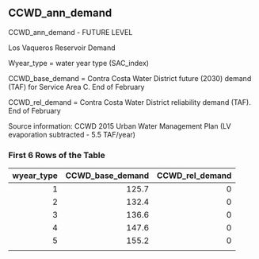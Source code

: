 ## CCWD_ann_demand
CCWD_ann_demand - FUTURE LEVEL

Los Vaqueros Reservoir Demand

Wyear_type = water year type (SAC_index)

CCWD_base_demand = Contra Costa Water District future (2030) demand (TAF) for Service Area C.  End of February

CCWD_rel_demand = Contra Costa Water District reliability demand (TAF).  End of February

Source information: CCWD 2015 Urban Water Management Plan (LV evaporation subtracted - 5.5 TAF/year)

### First 6 Rows of the Table
|   wyear_type |   CCWD_base_demand |   CCWD_rel_demand |
|-------------:|-------------------:|------------------:|
|            1 |              125.7 |                 0 |
|            2 |              132.4 |                 0 |
|            3 |              136.6 |                 0 |
|            4 |              147.6 |                 0 |
|            5 |              155.2 |                 0 |
|              |                    |                   |